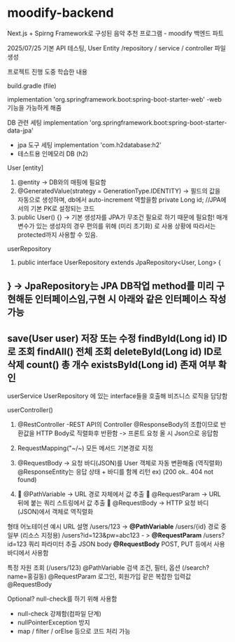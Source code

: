 # moodify-backend
Next.js + Spirng Framework로 구성된 음악 추천 프로그램 - moodify 백엔드 파트

2025/07/25 
기본 API 테스팅,
User Entity /repository / service / controller 파일 생성

프로젝트 진행 도중 학습한 내용

build.gradle (file)

implementation 'org.springframework.boot:spring-boot-starter-web'
-web 기능을 가능하게 해줌

DB 관련 세팅
	implementation 'org.springframework.boot:spring-boot-starter-data-jpa'
- jpa 도구 세팅
	implementation 'com.h2database:h2'
- 테스트용 인메모리 DB (h2)


User [entity]
1. @entity -> DB와의 매핑에 필요함 
2. @GeneratedValue(strategy = GenerationType.IDENTITY)
-> 필드의 값을 자동으로 생성하며, db에서 auto-increment 역할을함
 private Long id;  //JPA에서의 기본 PK로 설정되는 코드
3.  public User() {} 
-> 기본 생성자를 JPA가 무조건 필요로 하기 때문에 필요함! 
매개변수가 있는 생성자의 경우 편의를 위해 (미리 초기화) 로 사용
상황에 따라서는 protected까지 사용할 수 있음.

userRepository
1. public interface UserRepository extends JpaRepository<User, Long> {

}
-> JpaRepository는 JPA DB작업 method를 미리 구현해둔 인터페이스임,구현 시 아래와 같은 인터페이스 작성 가능
------------------------------
save(User user)	저장 또는 수정
findById(Long id)	ID로 조회
findAll()	전체 조회
deleteById(Long id)	ID로 삭제
count()	총 개수
existsById(Long id)	존재 여부 확인
--------------------------------
userService 
UserRepository 에 있는 interface들을 호출해 비즈니스 로직을 담당함

userController()
1. @RestController
-REST API의 Controller
@ResponseBody의 조합이므로 반환값을 HTTP Body로 직렬화후 반환함
-> 프론트 요청 올 시 Json으로 응답함

2. RequestMapping("~/~)
모든 메서드 기본경로 지정

3. @RequestBody
-> 요청 바디(JSON)를 User 객체로 자동 변환해줌 (역직렬화)
@ResponseEntity는 응답 상태 + 바디를 함께 리턴
ex) (200 ok.. 404 not found)

4.  🔹 @PathVariable → URL 경로 자체에서 값 추출
	🔹 @RequestParam → URL 뒤에 붙는 쿼리 스트링에서 값 추출
	🔹 @RequestBody → HTTP 요청 바디(JSON)에서 객체로 역직렬화

형태	어노테이션	예시 URL	설명
/users/123	-> **@PathVariable**	/users/{id}	경로 중 일부 (리소스 지정용)
/users?id=123&pw=abc123	- > **@RequestParam**	/users?id=123	쿼리 파라미터 추출
JSON body	**@RequestBody**	POST, PUT 등에서 사용	바디에서 사용함

특정 자원 조회 (/users/123)	@PathVariable
검색 조건, 필터, 옵션 (/search?name=홍길동)	@RequestParam
로그인, 회원가입 같은 복잡한 입력값	@RequestBody


Optional?
null-check를 하기 위해 사용함
- null-check 강제함(컴파일 단계)
- nullPointerException 방지
- map / filter / orElse 등으로 코드 처리 가능 
